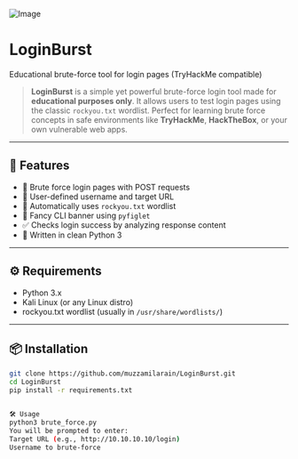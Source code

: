 ![Image](https://github.com/user-attachments/assets/ce9cdf0a-57f2-4abc-9100-9dcbf9d9f98b)
# LoginBurst
Educational brute-force tool for login pages (TryHackMe compatible)

> **LoginBurst** is a simple yet powerful brute-force login tool made for **educational purposes only**. It allows users to test login pages using the classic `rockyou.txt` wordlist. Perfect for learning brute force concepts in safe environments like **TryHackMe**, **HackTheBox**, or your own vulnerable web apps.

---

## 🚀 Features

- 🔐 Brute force login pages with POST requests
- 👤 User-defined username and target URL
- 📂 Automatically uses `rockyou.txt` wordlist
- 🎨 Fancy CLI banner using `pyfiglet`
- ✅ Checks login success by analyzing response content
- 🐍 Written in clean Python 3

---

## ⚙️ Requirements

- Python 3.x
- Kali Linux (or any Linux distro)
- rockyou.txt wordlist (usually in `/usr/share/wordlists/`)

---

## 📦 Installation

```bash
git clone https://github.com/muzzamilarain/LoginBurst.git
cd LoginBurst
pip install -r requirements.txt


🛠️ Usage
python3 brute_force.py
You will be prompted to enter:
Target URL (e.g., http://10.10.10.10/login)
Username to brute-force
